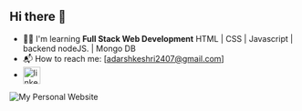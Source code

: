 ## Hi there 👋


- 👨‍🎓 I'm learning **Full Stack Web Development** HTML | CSS | Javascript | backend nodeJS. | Mongo DB
- 📬 How to reach me: [adarshkeshri2407@gmail.com]
- <a href="https://www.linkedin.com/in/adarsh-keshri-2b615b293/" target="_blank"><img align="center" src="https://user-images.githubusercontent.com/114337213/218171713-ff1cece8-2363-406a-80db-0fec0f36f9ef.png" alt="linkedin" height="30" width="30" /></a>
&nbsp;
<img alt="My Personal Website" src="https://img.shields.io/static/v1?color=%237733ff&label=Website&message=Portfolio&style=flat&logo=amp&logoColor=ffffff&labelColor=161937">
</a>
